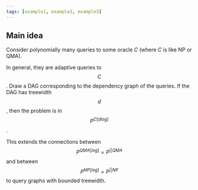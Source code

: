 ```yaml
---
tags: [example1, example2, example3]
---
```


## Main idea

Consider polynomially many queries to some oracle $C$ (where $C$ is like NP or QMA).

In general, they are adaptive queries to $$C$$. Draw a DAG corresponding to the dependency graph of the queries.
If the DAG has treewidth $$d$$, then the problem is in $$P^{C[d log]}$$.

This extends the connections between $$P^{QMA[log]} = P^{||QMA}$$ and  between $$P^{NP[log]} = P^{||NP}$$ to query graphs with bounded treewidth. 


